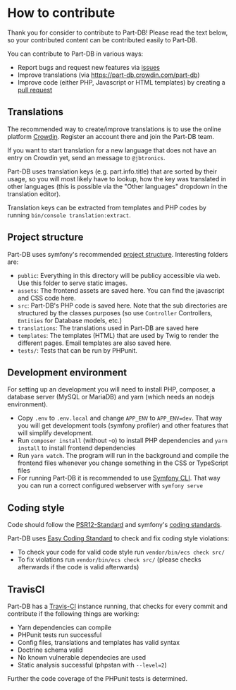 # How to contribute

Thank you for consider to contribute to Part-DB!
Please read the text below, so your contributed content can be contributed easily to Part-DB.

You can contribute to Part-DB in various ways:
* Report bugs and request new features via [issues](https://github.com/Part-DB/Part-DB-symfony/issues)
* Improve translations (via https://part-db.crowdin.com/part-db)
* Improve code (either PHP, Javascript or HTML templates) by creating a [pull request](https://github.com/Part-DB/Part-DB-symfony/pulls)

## Translations
The recommended way to create/improve translations is to use the online platform [Crowdin](https://part-db.crowdin.com/part-db).
Register an account there and join the Part-DB team.

If you want to start translation for a new language that does not have an entry on Crowdin yet, send an message to `@jbtronics`.

Part-DB uses translation keys (e.g. part.info.title) that are sorted by their usage, so you will most likely have to lookup, how the key
was translated in other languages (this is possible via the "Other languages" dropdown in the translation editor).

Translation keys can be extracted from templates and PHP codes by running `bin/console translation:extract`.

## Project structure
Part-DB uses symfony's recommended [project structure](https://symfony.com/doc/current/best_practices.html).
Interesting folders are:
* `public`: Everything in this directory will be publicy accessible via web. Use this folder to serve static images.
* `assets`: The frontend assets are saved here. You can find the javascript and CSS code here.
* `src`: Part-DB's PHP code is saved here. Note that the sub directories are structured by the classes purposes (so use `Controller` Controllers, `Entities` for Database models, etc.)
* `translations`: The translations used in Part-DB are saved here
* `templates`: The templates (HTML) that are used by Twig to render the different pages. Email templates are also saved here.
* `tests/`: Tests that can be run by PHPunit.

## Development environment
For setting up an development you will need to install PHP, composer, a database server (MySQL or MariaDB) and yarn (which needs an nodejs environment).
* Copy `.env` to `.env.local` and change `APP_ENV` to `APP_ENV=dev`. That way you will get development tools (symfony profiler) and other features that
will simplify development.
* Run `composer install` (without -o) to install PHP dependencies and `yarn install` to install frontend dependencies
* Run `yarn watch`. The program will run in the background and compile the frontend files whenever you change something in the CSS or TypeScript files
* For running Part-DB it is recommended to use [Symfony CLI](https://symfony.com/download). 
That way you can run a correct configured webserver with `symfony serve`

## Coding style
Code should follow the [PSR12-Standard](https://www.php-fig.org/psr/psr-12/) and symfony's [coding standards](https://symfony.com/doc/current/contributing/code/standards.html).

Part-DB uses [Easy Coding Standard](https://github.com/symplify/easy-coding-standard) to check and fix coding style violations:
* To check your code for valid code style run `vendor/bin/ecs check src/`
* To fix violations run `vendor/bin/ecs check src/` (please checks afterwards if the code is valid afterwards)

## TravisCI
Part-DB has a [Travis-CI](https://travis-ci.com/Part-DB/Part-DB-symfony) instance running, that checks for every commit and contribute if the following things are working:
* Yarn dependencies can compile
* PHPunit tests run successful
* Config files, translations and templates has valid syntax
* Doctrine schema valid
* No known vulnerable dependecies are used
* Static analysis successful (phpstan with `--level=2`)

Further the code coverage of the PHPunit tests is determined.

